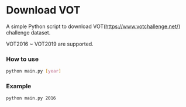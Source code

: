 # Download VOT
A simple Python script to download VOT(https://www.votchallenge.net/) challenge dataset.

VOT2016 ~ VOT2019 are supported.

### How to use
```bash
python main.py [year]
```

### Example
```bash
python main.py 2016
```
